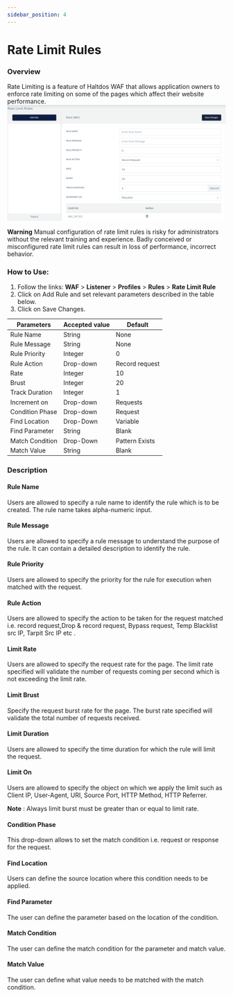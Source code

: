 ```yaml
---
sidebar_position: 4
---
```

# Rate Limit Rules
### Overview
Rate Limiting is a feature of Haltdos WAF that allows application owners to enforce rate limiting on some of the pages which affect their website performance.
![Rate limit](/img/waf/rate_limit.png)

**Warning** Manual configuration of rate limit rules is risky for administrators without the relevant training and experience. Badly conceived or misconfigured rate limit rules can result in loss of performance, incorrect behavior.

### How to Use:

1. Follow the links: **WAF** > **Listener** >  **Profiles** > **Rules** > **Rate Limit Rule**
2. Click on Add Rule and set relevant parameters described in the table below.
3. Click on Save Changes.

| Parameters      | Accepted value |  Default       |
|-----------------|----------------|----------------|
| Rule Name       | String         | None           |
| Rule Message    | String         | None           |
| Rule Priority   | Integer        | 0              |
| Rule Action     | Drop-down      | Record request |
| Rate            | Integer        | 10             |
| Brust           | Integer        | 20             |
| Track Duration  | Integer        | 1              |
| Increment on    | Drop-down      | Requests       |
| Condition Phase | Drop-down      | Request        |
| Find Location   | Drop-Down      | Variable       |
| Find Parameter  | String         | Blank          |
| Match Condition | Drop-Down      | Pattern Exists |
| Match Value     | String         | Blank          |

### Description

#### Rule Name
Users are allowed to specify a rule name to identify the rule which is to be created. The rule name takes alpha-numeric input.

#### Rule Message
Users are allowed to specify a rule message to understand the purpose of the rule. It can contain a detailed description to identify the rule.

#### Rule Priority
Users are allowed to specify the priority for the rule for execution when matched with the request.

#### Rule Action
Users are allowed to specify the action to be taken for the request matched i.e. record request,Drop & record request, Bypass request, Temp Blacklist src IP, Tarpit Src IP etc .

#### Limit Rate
Users are allowed to specify the request rate for the page. The limit rate specified will validate the number of requests coming per second which is not exceeding the limit rate.

#### Limit Brust
Specify the request burst rate for the page. The burst rate specified will validate the total number of requests received. 

#### Limit Duration
Users are allowed to specify the time duration for which the rule will limit the request.

#### Limit On
Users are allowed to specify the object on which we apply the limit such as Client IP, User-Agent, URI, Source Port, HTTP Method, HTTP Referrer.

**Note** : Always limit burst must be greater than or equal to limit rate.

#### Condition Phase
This drop-down allows to set the match condition i.e. request or response for the request.

#### Find Location
Users can define the source location where this condition needs to be applied.

#### Find Parameter
The user can define the parameter based on the location of the condition.

#### Match Condition
The user can define the match condition for the parameter and match value.

#### Match Value
The user can define what value needs to be matched with the match condition.





